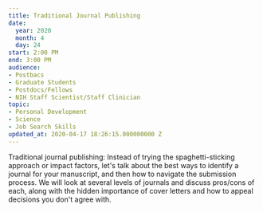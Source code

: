 ```yaml
---
title: Traditional Journal Publishing
date:
  year: 2020
  month: 4
  day: 24
start: 2:00 PM
end: 3:00 PM
audience:
- Postbacs
- Graduate Students
- Postdocs/Fellows
- NIH Staff Scientist/Staff Clinician
topic:
- Personal Development
- Science
- Job Search Skills
updated_at: 2020-04-17 18:26:15.000000000 Z
---
```

Traditional journal publishing: Instead of trying the spaghetti-sticking
approach or impact factors, let's talk about the best ways to identify a
journal for your manuscript, and then how to navigate the submission
process. We will look at several levels of journals and discuss
pros/cons of each, along with the hidden importance of cover letters and
how to appeal decisions you don't agree with.

 
